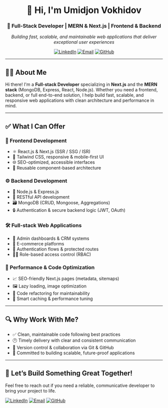 <div align="center">

# 👋 Hi, I'm **Umidjon Vokhidov**

### 🚀 Full-Stack Developer | MERN & Next.js | Frontend & Backend

*Building fast, scalable, and maintainable web applications that deliver exceptional user experiences*

[![LinkedIn](https://img.shields.io/badge/LinkedIn-0077B5?style=for-the-badge&logo=linkedin&logoColor=white)]([https://www.linkedin.com/in/umidjon-vokhidov](https://www.linkedin.com/in/umidjon-vokhidov-1126132b8/))
[![Email](https://img.shields.io/badge/Email-D14836?style=for-the-badge&logo=gmail&logoColor=white)](mailto:umidjonvokhidov.uz@gmail.com)
[![GitHub](https://img.shields.io/badge/GitHub-100000?style=for-the-badge&logo=github&logoColor=white)](https://github.com/umidjonvokhidov)

</div>

---

## 👨‍💻 About Me

Hi there! I'm a **Full-stack Developer** specializing in **Next.js** and the **MERN stack** (MongoDB, Express, React, Node.js). Whether you need a frontend, backend, or full end-to-end solution, I help build fast, scalable, and responsive web applications with clean architecture and performance in mind.

---

## ✅ What I Can Offer

### 🧩 Frontend Development
- ⚛️ React.js & Next.js (SSR / SSG / ISR)
- 🎨 Tailwind CSS, responsive & mobile-first UI
- 🌐 SEO-optimized, accessible interfaces
- 🧱 Reusable component-based architecture

### ⚙️ Backend Development
- 🚀 Node.js & Express.js
- 🔗 RESTful API development
- 🗃️ MongoDB (CRUD, Mongoose, Aggregations)
- 🔒 Authentication & secure backend logic (JWT, OAuth)

### 🛠 Full-stack Web Applications
- 🧮 Admin dashboards & CRM systems
- 🛒 E-commerce platforms
- 🔐 Authentication flows & protected routes
- 🧑‍💼 Role-based access control (RBAC)

### 🚀 Performance & Code Optimization
- 📈 SEO-friendly Next.js pages (metadata, sitemaps)
- 🖼 Lazy loading, image optimization
- 🧹 Code refactoring for maintainability
- 🧠 Smart caching & performance tuning

---

## 🔍 Why Work With Me?

- ✅ Clean, maintainable code following best practices  
- 🕐 Timely delivery with clear and consistent communication  
- 🔄 Version control & collaboration via Git & GitHub  
- 🚀 Committed to building scalable, future-proof applications  

---

## 🤝 Let’s Build Something Great Together!

Feel free to reach out if you need a reliable, communicative developer to bring your project to life.


[![LinkedIn](https://img.shields.io/badge/LinkedIn-0077B5?style=for-the-badge&logo=linkedin&logoColor=white)]([https://www.linkedin.com/in/umidjon-vokhidov](https://www.linkedin.com/in/umidjon-vokhidov-1126132b8/))
[![Email](https://img.shields.io/badge/Email-D14836?style=for-the-badge&logo=gmail&logoColor=white)](mailto:umidjonvokhidov.uz@gmail.com)
[![GitHub](https://img.shields.io/badge/GitHub-100000?style=for-the-badge&logo=github&logoColor=white)](https://github.com/umidjonvokhidov)
